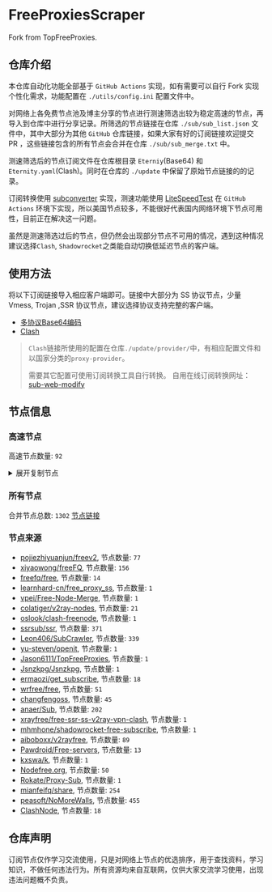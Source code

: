 # FreeProxiesScraper

Fork from TopFreeProxies.

## 仓库介绍
本仓库自动化功能全部基于 `GitHub Actions` 实现，如有需要可以自行 Fork 实现个性化需求，功能配置在 `./utils/config.ini` 配置文件中。

对网络上各免费节点池及博主分享的节点进行测速筛选出较为稳定高速的节点，再导入到仓库中进行分享记录。所筛选的节点链接在仓库 `./sub/sub_list.json` 文件中，其中大部分为其他 `GitHub` 仓库链接，如果大家有好的订阅链接欢迎提交 PR ，这些链接包含的所有节点会合并在仓库 `./sub/sub_merge.txt` 中。

测速筛选后的节点订阅文件在仓库根目录 `Eterniy`(Base64) 和 `Eternity.yaml`(Clash)。同时在仓库的 `./update` 中保留了原始节点链接的的记录。

订阅转换使用 [subconverter](https://github.com/tindy2013/subconverter) 实现，测速功能使用 [LiteSpeedTest](https://github.com/xxf098/LiteSpeedTest) 在 `GitHub Actions` 环境下实现，所以美国节点较多，不能很好代表国内网络环境下节点可用性，目前正在解决这一问题。

虽然是测速筛选过后的节点，但仍然会出现部分节点不可用的情况，遇到这种情况建议选择`Clash`, `Shadowrocket`之类能自动切换低延迟节点的客户端。

## 使用方法
将以下订阅链接导入相应客户端即可。链接中大部分为 SS 协议节点，少量 Vmess, Trojan ,SSR 协议节点，建议选择协议支持完整的客户端。

- [多协议Base64编码](https://raw.githubusercontent.com/caijh/FreeProxiesScraper/master/Eternity)
- [Clash](https://raw.githubusercontent.com/caijh/FreeProxiesScraper/master/Eternity.yaml)

>`Clash`链接所使用的配置在仓库`./update/provider/`中，有相应配置文件和以国家分类的`proxy-provider`。
>
>需要其它配置可使用订阅转换工具自行转换。
>自用在线订阅转换网址：[sub-web-modify](https://sub.v1.mk/)

## 节点信息
### 高速节点
高速节点数量: `92`
<details>
  <summary>展开复制节点</summary>

    vmess://eyJ2IjoiMiIsInBzIjoi5Yaw5raIMS3ml6VAU1NSU1VCIiwiYWRkIjoiMTM5LjE2Mi4xMjUuOTciLCJwb3J0IjoiNDk0OTkiLCJ0eXBlIjoibm9uZSIsImlkIjoiM2NlMWQyZTMtMGUxYi00YjAwLTkyMWItZmNjMGY4YWJlMWY2IiwiYWlkIjoiMCIsIm5ldCI6InRjcCIsInBhdGgiOiIvIiwiaG9zdCI6IiIsInRscyI6IiJ9
    vmess://eyJ2IjoiMiIsInBzIjoi5Yaw5raIMi3ml6VAU1NSU1VCIiwiYWRkIjoiMTM5LjE4MC4yMDIuMjEzIiwicG9ydCI6IjQyNDM0IiwidHlwZSI6Im5vbmUiLCJpZCI6ImQ5YTdjNTI5LWY5OGItNDI5Yi1lYjI2LWM5MDk3OWM5MTBhMyIsImFpZCI6IjAiLCJuZXQiOiJ0Y3AiLCJwYXRoIjoiLyIsImhvc3QiOiIiLCJ0bHMiOiIifQ==
    vmess://eyJ2IjoiMiIsInBzIjoi5Yay5LqaMS3ml6VAU1NSU1VCIiwiYWRkIjoiNjQuMTc2LjU4LjciLCJwb3J0IjoiMTQ0MzEiLCJ0eXBlIjoibm9uZSIsImlkIjoiZmY2ODFiYTYtNTVmNS00ZTc5LThmNDAtYWQ2YmJkZjE0MDQ0IiwiYWlkIjoiMCIsIm5ldCI6InRjcCIsInBhdGgiOiIvIiwiaG9zdCI6IiIsInRscyI6IiJ9
    vmess://eyJ2IjoiMiIsInBzIjoi5Yay5LqaMi3ml6VAU1NSU1VCIiwiYWRkIjoiNjQuMTc2LjU5LjY4IiwicG9ydCI6IjU5MzUwIiwidHlwZSI6Im5vbmUiLCJpZCI6IjU4MjFhYzIxLThlM2YtNGM4Yi04MzJkLWE1NTE5MGM5NDRlOSIsImFpZCI6IjAiLCJuZXQiOiJ0Y3AiLCJwYXRoIjoiLyIsImhvc3QiOiIiLCJ0bHMiOiIifQ==
    vmess://eyJ2IjoiMiIsInBzIjoi5YiY5pWPMS3ml6VAU1NSU1VCIiwiYWRkIjoiNDUuNzcuMTc2LjIxNyIsInBvcnQiOiIxNjE0MiIsInR5cGUiOiJub25lIiwiaWQiOiIxZjU3YTFjYy1kMzk1LTRiZGUtYmZjZi1mNjJhOGE0Zjk1NTkiLCJhaWQiOiIwIiwibmV0IjoidGNwIiwicGF0aCI6Ii8iLCJob3N0IjoiIiwidGxzIjoiIn0=
    vmess://eyJ2IjoiMiIsInBzIjoi5YiY5pWPMi3ml6VAU1NSU1VCIiwiYWRkIjoiMTQ5LjI4LjE5LjYzIiwicG9ydCI6IjQyMjgwIiwidHlwZSI6Im5vbmUiLCJpZCI6IjgyM2NhMGQ0LWE3ZjgtNGU5OS04MDkwLTIzNTFmNzE4ZDEwNiIsImFpZCI6IjAiLCJuZXQiOiJ0Y3AiLCJwYXRoIjoiLyIsImhvc3QiOiIiLCJ0bHMiOiIifQ==
    vmess://eyJ2IjoiMiIsInBzIjoi5Y+26I6OMS3ml6VAU1NSU1VCIiwiYWRkIjoiNjQuMTc2LjU4LjE1IiwicG9ydCI6IjQ2MTU0IiwidHlwZSI6Im5vbmUiLCJpZCI6ImFkY2JlMTYwLTMwMTAtNDgzZC1iNDM4LWQ2MDU3ZjQ2NWIxZCIsImFpZCI6IjAiLCJuZXQiOiJ0Y3AiLCJwYXRoIjoiLyIsImhvc3QiOiIiLCJ0bHMiOiIifQ==
    vmess://eyJ2IjoiMiIsInBzIjoi5aSP5aSPMi3ml6VAU1NSU1VCIiwiYWRkIjoiNjQuMTc2LjQ3LjIwMCIsInBvcnQiOiIyOTQxNCIsInR5cGUiOiJub25lIiwiaWQiOiI0ZDVlOGFhMi0wNjQxLTQzMjMtZTkyYy0yYzA2MWNkYzhlMzQiLCJhaWQiOiIwIiwibmV0IjoidGNwIiwicGF0aCI6Ii8iLCJob3N0IjoiIiwidGxzIjoiIn0=
    vmess://eyJ2IjoiMiIsInBzIjoi5bCP6ams5ZOlMy3ml6XljLpAU1NSU1VCIiwiYWRkIjoiMTY3LjE3OS44My4xMzgiLCJwb3J0IjoiMzYwMTMiLCJ0eXBlIjoibm9uZSIsImlkIjoiOTc3MDAzNzItMDdkMC00ZTEwLWRiOTYtOTM3ODQ0ZjMwYTUwIiwiYWlkIjoiMCIsIm5ldCI6InRjcCIsInBhdGgiOiIvIiwiaG9zdCI6IiIsInRscyI6IiJ9
    vmess://eyJ2IjoiMiIsInBzIjoi5bCP6ams5ZOlNC3ml6XljLpAU1NSU1VCIiwiYWRkIjoiNjQuMTc2LjQ3LjY5IiwicG9ydCI6IjU4NzAzIiwidHlwZSI6Im5vbmUiLCJpZCI6IjNhNzlkZTMzLWJmYTAtNGQ1YS1kNjgxLTNiZmZiM2VhMGU2MiIsImFpZCI6IjAiLCJuZXQiOiJ0Y3AiLCJwYXRoIjoiLyIsImhvc3QiOiIiLCJ0bHMiOiIifQ==
    vmess://eyJ2IjoiMiIsInBzIjoi5paH5paHMi3ml6VAU1NSU1VCIiwiYWRkIjoiMTcyLjEwNS4yMjYuMTY2IiwicG9ydCI6IjM2MTczIiwidHlwZSI6Im5vbmUiLCJpZCI6IjVkZTgwOGQxLWI3MDctNDYyYy04M2YzLTY4NzM5NTA0YWQ3MCIsImFpZCI6IjAiLCJuZXQiOiJ0Y3AiLCJwYXRoIjoiLyIsImhvc3QiOiIiLCJ0bHMiOiIifQ==
    vmess://eyJ2IjoiMiIsInBzIjoi5pmo6ZizMi3ml6VAU1NSU1VCIiwiYWRkIjoiNjQuMTc2LjM3LjIxNiIsInBvcnQiOiI0NTkzMCIsInR5cGUiOiJub25lIiwiaWQiOiJiMjkzMGIwZC0wMmI0LTQ1ZGMtODAyNS1hM2MxOTg3OWQ0YWIiLCJhaWQiOiIwIiwibmV0IjoidGNwIiwicGF0aCI6Ii8iLCJob3N0IjoiIiwidGxzIjoiIn0=
    vmess://eyJ2IjoiMiIsInBzIjoi55Cv55CmMS3ml6VAU1NSU1VCIiwiYWRkIjoiNjQuMTc2LjM5LjMxIiwicG9ydCI6IjU2MjYyIiwidHlwZSI6Im5vbmUiLCJpZCI6IjU5MGYyNzQ0LWU5ZDEtNGYyYy1hMzg0LWQzNWI3MzZiY2E0MSIsImFpZCI6IjAiLCJuZXQiOiJ0Y3AiLCJwYXRoIjoiLyIsImhvc3QiOiIiLCJ0bHMiOiIifQ==
    vmess://eyJ2IjoiMiIsInBzIjoi55Cv55CmMi3ml6VAU1NSU1VCIiwiYWRkIjoiNjQuMTc2LjQyLjEzNyIsInBvcnQiOiIyMDg4NiIsInR5cGUiOiJub25lIiwiaWQiOiJmNTc0YjIzNy0zZWJmLTQwNWMtZDU0MC01NDE1MzBmZTVlZDciLCJhaWQiOiIwIiwibmV0IjoidGNwIiwicGF0aCI6Ii8iLCJob3N0IjoiIiwidGxzIjoiIn0=
    vmess://eyJ2IjoiMiIsInBzIjoi6IyD5rGf5p6XMi3ml6VAU1NSU1VCIiwiYWRkIjoiNjQuMTc2LjU1LjE1MCIsInBvcnQiOiI0NTg4OSIsInR5cGUiOiJub25lIiwiaWQiOiI5ODExYTNlZS1mOGQ0LTQzZjgtOWJjYi04YThmMGE4NWUxZDgiLCJhaWQiOiIwIiwibmV0IjoidGNwIiwicGF0aCI6Ii8iLCJob3N0IjoiIiwidGxzIjoiIn0=
    vmess://eyJ2IjoiMiIsInBzIjoi6I656I65MS3ml6VAU1NSU1VCIiwiYWRkIjoiMTM5LjE2Mi45MC4xNzAiLCJwb3J0IjoiMjk0NzUiLCJ0eXBlIjoibm9uZSIsImlkIjoiZDlkYzUwNmItOWJjZi00OTdlLWVhMTEtNTNjMzY5ZTJiMzQzIiwiYWlkIjoiMCIsIm5ldCI6InRjcCIsInBhdGgiOiIvIiwiaG9zdCI6IiIsInRscyI6IiJ9
    vmess://eyJ2IjoiMiIsInBzIjoi6L+qMi3ml6VAU1NSU1VCIiwiYWRkIjoiMjAyLjE4Mi4xMDcuNTIiLCJwb3J0IjoiMTI2MjYiLCJ0eXBlIjoibm9uZSIsImlkIjoiNGIwMWU1MTctZjk4YS00ZGJkLTgwMmItMDIzMzAyYWZjMmY3IiwiYWlkIjoiMCIsIm5ldCI6InRjcCIsInBhdGgiOiIvIiwiaG9zdCI6IiIsInRscyI6IiJ9
    vmess://eyJ2IjoiMiIsInBzIjoi8J+HqPCfh7MgTELlj7Dmub7pq5jpm4QxMXznm7Tov558dm1lc3NAU1NSU1VCIiwiYWRkIjoiMjEwLjYxLjIwNi4yMTIiLCJwb3J0IjoiNDMyMTkiLCJ0eXBlIjoibm9uZSIsImlkIjoiNThkYzQwODUtMzBjZS00NTlhLWMwMjMtNWVlZDdmNGIxOGIyIiwiYWlkIjoiMCIsIm5ldCI6InRjcCIsInBhdGgiOiIvIiwiaG9zdCI6IiIsInRscyI6IiJ9
    vmess://eyJ2IjoiMiIsInBzIjoi8J+HqPCfh7MgTELlj7Dmub7pq5jpm4QxMnznm7Tov558dm1lc3N86aKR6YGTIHQubWUvU1NSU1VCIiwiYWRkIjoiMjEwLjYxLjIwNi4yMTEiLCJwb3J0IjoiNDM5MDQiLCJ0eXBlIjoibm9uZSIsImlkIjoiYjZjYjI5ZTctNWM4Yi00MjE4LTk2ZWUtN2JmZTk0YjliZDlkIiwiYWlkIjoiMCIsIm5ldCI6InRjcCIsInBhdGgiOiIvIiwiaG9zdCI6IiIsInRscyI6IiJ9
    vmess://eyJ2IjoiMiIsInBzIjoi8J+HqPCfh7MgTELlj7Dmub7pq5jpm4Q5QFNTUlNVQiIsImFkZCI6IjIxMC42MS4yMDYuMTk2IiwicG9ydCI6IjE4MjA2IiwidHlwZSI6Im5vbmUiLCJpZCI6IjMyYzI5MzcwLWNmZjMtNDliZS1hNTY1LWIzZjE2ZGZiYjg1ZCIsImFpZCI6IjAiLCJuZXQiOiJ0Y3AiLCJwYXRoIjoiLyIsImhvc3QiOiIiLCJ0bHMiOiIifQ==
    vmess://eyJ2IjoiMiIsInBzIjoi8J+HqPCfh7Mg5Y+w5rm+MTEuMTB86aKR6YGTIHQubWUvU1NSU1VCIiwiYWRkIjoiMTUyLjMyLjE2Ny4xNjYiLCJwb3J0IjoiMTk1ODgiLCJ0eXBlIjoibm9uZSIsImlkIjoiZTE2MGQwYmEtNWIxYS00NDhjLWZjZmItMzViZmM1YzJiMWI1IiwiYWlkIjoiMCIsIm5ldCI6InRjcCIsInBhdGgiOiIvIiwiaG9zdCI6IiIsInRscyI6IiJ9
    vmess://eyJ2IjoiMiIsInBzIjoi8J+HqPCfh7Mg5Y+w5rm+MTNAU1NSU1VCIiwiYWRkIjoiMjEwLjYxLjIwNi4yMjkiLCJwb3J0IjoiMjE0MzMiLCJ0eXBlIjoibm9uZSIsImlkIjoiMzlkMzkwMTctZjk1NS00YjEwLWIyNjktZDE2NmVjNmIxN2M5IiwiYWlkIjoiMCIsIm5ldCI6InRjcCIsInBhdGgiOiIvIiwiaG9zdCI6IiIsInRscyI6IiJ9
    vmess://eyJ2IjoiMiIsInBzIjoi8J+HqPCfh7Mg5Y+w5rm+MTRAU1NSU1VCIiwiYWRkIjoiMjEwLjYxLjIwNi4yMjUiLCJwb3J0IjoiNDQ0NzMiLCJ0eXBlIjoibm9uZSIsImlkIjoiMDgzYWVlMjItZjdhZS00MzA1LWVmOWEtNTMyNDgyZDVhNzA5IiwiYWlkIjoiMCIsIm5ldCI6InRjcCIsInBhdGgiOiIvIiwiaG9zdCI6IiIsInRscyI6IiJ9
    vmess://eyJ2IjoiMiIsInBzIjoi8J+HqPCfh7Mg5Y+w5rm+NEBTU1JTVUIiLCJhZGQiOiI0NS4xMjEuNDguMTcyIiwicG9ydCI6IjEwMDAxIiwidHlwZSI6Im5vbmUiLCJpZCI6ImRiYTUxYTJlLWE3ODgtNDNiNy05YWM0LTlmN2NjMTI1NWYxNSIsImFpZCI6IjAiLCJuZXQiOiJ0Y3AiLCJwYXRoIjoiLyIsImhvc3QiOiIiLCJ0bHMiOiIifQ==
    vmess://eyJ2IjoiMiIsInBzIjoi8J+HqPCfh7Mg5Y+w5rm+OEBTU1JTVUIiLCJhZGQiOiI0NS4xMjEuNDguMTkzIiwicG9ydCI6IjEwMDAxIiwidHlwZSI6Im5vbmUiLCJpZCI6IjQyMDAyNmQzLTQ3NGItNDdlMy1iMjZiLTIzYTIyYWExZjRmNCIsImFpZCI6IjAiLCJuZXQiOiJ0Y3AiLCJwYXRoIjoiLyIsImhvc3QiOiIiLCJ0bHMiOiIifQ==
    vmess://eyJ2IjoiMiIsInBzIjoi8J+HqPCfh7Mg5Y+w5rm+OUBTU1JTVUIiLCJhZGQiOiI0NS4xMjEuNDguMTk2IiwicG9ydCI6IjEwMDAxIiwidHlwZSI6Im5vbmUiLCJpZCI6IjBlZDM1NjI5LTkxOWEtNDg5MS1iYTBmLTEzY2QxOThmODYzYiIsImFpZCI6IjAiLCJuZXQiOiJ0Y3AiLCJwYXRoIjoiLyIsImhvc3QiOiIiLCJ0bHMiOiIifQ==
    vmess://eyJ2IjoiMiIsInBzIjoi8J+HqPCfh7Mg5Y+w5rm+55u05pKt5a6a5Yi2LTEyLjE4fOmikemBkyB0Lm1lL1NTUlNVQiIsImFkZCI6IjEwMy4xMDYuMjMwLjE1MyIsInBvcnQiOiIzMjczMiIsInR5cGUiOiJub25lIiwiaWQiOiJlYjkzMTEwOC02NDZiLTRjZWItYTc0MS1kMzI0OTBjYjAwZjQiLCJhaWQiOiIwIiwibmV0Ijoid3MiLCJwYXRoIjoiLyIsImhvc3QiOiIiLCJ0bHMiOiIifQ==
    vmess://eyJ2IjoiMiIsInBzIjoi8J+HrfCfh7Ag6aaZ5rivQVJNfOmikemBkyB0Lm1lL1NTUlNVQiIsImFkZCI6IjExNS4xMjYuNTAuMTExIiwicG9ydCI6IjE2Mzk5IiwidHlwZSI6Im5vbmUiLCJpZCI6IjBhODI0NjYwLThiMTctNDY2NS1kMmI0LWE4NmM3ZjE1ZDMyYSIsImFpZCI6IjAiLCJuZXQiOiJ0Y3AiLCJwYXRoIjoiLyIsImhvc3QiOiIiLCJ0bHMiOiIifQ==
    vmess://eyJ2IjoiMiIsInBzIjoi8J+Hr/Cfh7Ug5pel5pys5Lic5LqsLUlJSiAyfOmikemBkyB0Lm1lL1NTUlNVQiIsImFkZCI6IjM4LjQ3LjEyNi4zNiIsInBvcnQiOiIxNDMxOSIsInR5cGUiOiJub25lIiwiaWQiOiJhOGE1ZTkwYi1lMTE2LTRkNjItYzgyNi0xZDM4ZThmYTc4ZjIiLCJhaWQiOiIwIiwibmV0Ijoid3MiLCJwYXRoIjoiLyIsImhvc3QiOiIiLCJ0bHMiOiIifQ==
    vmess://eyJ2IjoiMiIsInBzIjoi8J+HsPCfh7cg6Z+p5Zu95a625bqtMzdAU1NSU1VCIiwiYWRkIjoiNTguMjMwLjIxMC44NyIsInBvcnQiOiI1MzkyOCIsInR5cGUiOiJub25lIiwiaWQiOiIwZmE3ZWQ5Mi0wOTUyLTQ5YmMtYzJmNy1hNmNmZGFlZjU3OTEiLCJhaWQiOiIwIiwibmV0Ijoid3MiLCJwYXRoIjoiLyIsImhvc3QiOiIiLCJ0bHMiOiIifQ==
    vmess://eyJ2IjoiMiIsInBzIjoi8J+HsPCfh7cg6Z+p5Zu955u05pKt5a6a5Yi2LTExLjIzQFNTUlNVQiIsImFkZCI6IjM4LjYwLjIyMC4yMTQiLCJwb3J0IjoiNDIwNDAiLCJ0eXBlIjoibm9uZSIsImlkIjoiMDE2N2Q4MmQtMmE1Yi00ZTgyLTljMmYtYWU2ZjMwYWNhY2RmIiwiYWlkIjoiMCIsIm5ldCI6IndzIiwicGF0aCI6Ii8iLCJob3N0IjoiIiwidGxzIjoiIn0=
    vmess://eyJ2IjoiMiIsInBzIjoi8J+HuPCfh6wgTELml6XmnKzkuJzkuqzmlrDnur/ot69AU1NSU1VCIiwiYWRkIjoiMTQuMC40Ni4yMTMiLCJwb3J0IjoiNDQ4MTYiLCJ0eXBlIjoibm9uZSIsImlkIjoiNmI5ZjkxYTktNGU4ZC00MzNiLWM4ZDQtZDI1NjRlNjE2YWZkIiwiYWlkIjoiMCIsIm5ldCI6InRjcCIsInBhdGgiOiIvIiwiaG9zdCI6IiIsInRscyI6IiJ9
    vmess://eyJ2IjoiMiIsInBzIjoi8J+HuPCfh6wgU0dQfOmikemBkyB0Lm1lL1NTUlNVQiIsImFkZCI6IjIwLjI0LjE4NS4yMTEiLCJwb3J0IjoiMTkxODAiLCJ0eXBlIjoibm9uZSIsImlkIjoiM2Q0ODRjOWQtZTBiNy00YzdiLWZmMGMtOTdlODk0YzY5MjJmIiwiYWlkIjoiMCIsIm5ldCI6IndzIiwicGF0aCI6Ii8iLCJob3N0IjoiIiwidGxzIjoiIn0=
    vmess://eyJ2IjoiMiIsInBzIjoi8J+HuPCfh6wg5b6u6L2v5paw5Yqg5Z2hQFNTUlNVQiIsImFkZCI6IjIwLjE4LjkuMTI1IiwicG9ydCI6Ijg4OTkiLCJ0eXBlIjoibm9uZSIsImlkIjoiNGY5Y2JmODgtOGY1Zi00YWMxLWVhZWMtMjcxMWFiODVlN2E5IiwiYWlkIjoiMCIsIm5ldCI6IndzIiwicGF0aCI6Ii8iLCJob3N0IjoiIiwidGxzIjoiIn0=
    vmess://eyJ2IjoiMiIsInBzIjoi8J+HuPCfh6wg5paw5Yqg5Z2hfOmikemBkyB0Lm1lL1NTUlNVQiIsImFkZCI6IjQzLjE1My4yMTAuMTY5IiwicG9ydCI6IjY2NiIsInR5cGUiOiJub25lIiwiaWQiOiIzNGEyZjA5My1jMjM2LTRlZGMtZWI2YS02NjNmMWJmYWExMzYiLCJhaWQiOiIwIiwibmV0IjoidGNwIiwicGF0aCI6Ii8iLCJob3N0IjoiIiwidGxzIjoiIn0=
    vmess://eyJ2IjoiMiIsInBzIjoi8J+HuPCfh6wg5paw5Yqg5Z2h55u05pKt5a6a5Yi2LTEuNkBTU1JTVUIiLCJhZGQiOiI4LjIxOS41OS4yMjIiLCJwb3J0IjoiNDY5OTgiLCJ0eXBlIjoibm9uZSIsImlkIjoiNWM5YmVkMWEtNzE2Yi00M2U3LWM4MDctOWUwNzU4MTg2MzYwIiwiYWlkIjoiMCIsIm5ldCI6IndzIiwicGF0aCI6Ii8iLCJob3N0IjoiIiwidGxzIjoiIn0=
    vmess://eyJ2IjoiMiIsInBzIjoi8J+HuPCfh6wg6Zi/6YeM5LqR5paw5Yqg5Z2hfOmikemBkyB0Lm1lL1NTUlNVQiIsImFkZCI6IjQ3LjIzNi4yLjE0OSIsInBvcnQiOiI2NjY2IiwidHlwZSI6Im5vbmUiLCJpZCI6ImNkNzYxMDBlLTNhNGEtNDY0OC05NmMwLWIyMjM3NmRmYWZhMSIsImFpZCI6IjAiLCJuZXQiOiJ0Y3AiLCJwYXRoIjoiLyIsImhvc3QiOiIiLCJ0bHMiOiIifQ==
    ss://YWVzLTI1Ni1nY206NlBkN216aUlBSg@65.49.208.101:48396#ZZSSHK%40SSRSUB
    ss://YWVzLTI1Ni1nY206ZjQ0YjZjMGYtMDhkNy00Y2E2LWFkOTUtNGUxZTQ5Njc4NzRk@91.229.132.220:32976#%F0%9F%87%AD%F0%9F%87%B0%20%E9%A6%99%E6%B8%AF%40SSRSUB
    ss://Y2hhY2hhMjAtcG9seTEzMDU6U0VadVlYZEdXakJEWW14eU5GaDVUSGhaTlc1Sk9WcERVa0ZKUVhKSVVUWjRSMUJuU1cwNFJYZFFNa2xUVTNoMGFsRmpNWEIxYXpOcGRXMU5XWEIzTXc9PQ@172.252.59.67:42572#%F0%9F%87%B8%F0%9F%87%AC%20%E6%96%B0%E5%8A%A0%E5%9D%A1%E7%9B%B4%E6%92%AD%40SSRSUB
    trojan://c39d5e05-3d06-317e-b5ca-e2f71b661570@azhj.xifasd.top:20767?allowInsecure=0&sni=ssl.ssl12.xyz#%F0%9F%87%A8%F0%9F%87%B3%20Relay%20%F0%9F%87%B9%F0%9F%87%BC%20Taiwan%28ChatGPT%29%2002%20TG%40SSRSUB
    trojan://bd1f1b56-631b-308e-9f48-ec4a1d97aeaf@gg.xn--gmqa02ag57d.com:36821?allowInsecure=0&sni=z262.hongkongnode.top#%F0%9F%87%A8%F0%9F%87%B3%20Relay%20%F0%9F%87%B9%F0%9F%87%BC%20Taiwan%28ChatGPT%29%2023%20TG%40SSRSUB
    trojan://2dbe179f-47b2-46e9-bf58-bd7f68c491a3@a006.zhuan99.men:10006?allowInsecure=0&sni=zhu.99ton.men#%F0%9F%87%A8%F0%9F%87%B3%20Relay%20%F0%9F%87%B9%F0%9F%87%BC%20Taiwan%28ChatGPT%29%2024%20TG%40SSRSUB
    trojan://6d9d7c53-3dcd-43bf-b60c-cac077817077@805tw.ljydw.top:443?allowInsecure=0&sni=805tw.ljydw.top#%F0%9F%87%A8%F0%9F%87%B3%20Taiwan%28ChatGPT%29%2009%20TG%40SSRSUB
    vmess://eyJ2IjoiMiIsInBzIjoi576O6KW/NEBTU1JTVUIiLCJhZGQiOiIxNTYuMjM1Ljg5LjE5NCIsInBvcnQiOiIxMDAwMSIsInR5cGUiOiJub25lIiwiaWQiOiI2NThjNjZkZC0yNzJmLTQ0NGEtZWQzMC1mNmNhNmJkZTczNTciLCJhaWQiOiIwIiwibmV0IjoidGNwIiwicGF0aCI6Ii8iLCJob3N0IjoiODA1dHcubGp5ZHcudG9wIiwidGxzIjoiIn0=
    vmess://eyJ2IjoiMiIsInBzIjoi8J+HuvCfh7ggVVMg6bG8NEBTU1JTVUIiLCJhZGQiOiIzOC41NC42LjI0NSIsInBvcnQiOiIyNzExNCIsInR5cGUiOiJub25lIiwiaWQiOiJiNjUxNWZmYS04M2MyLTQ3NDItZjBjZC1mYjk2YTY0ZWEwYzAiLCJhaWQiOiIwIiwibmV0Ijoid3MiLCJwYXRoIjoiLyIsImhvc3QiOiIiLCJ0bHMiOiIifQ==
    vmess://eyJ2IjoiMiIsInBzIjoi8J+HuvCfh7ggVVMg6bG8NUBTU1JTVUIiLCJhZGQiOiIzOC41NC4xMDQuMTkxIiwicG9ydCI6IjU0MDMzIiwidHlwZSI6Im5vbmUiLCJpZCI6IjRlNjdhMjk4LWJmMmUtNDIxMS1iYzlhLWRjY2QwZmUzMzIwZCIsImFpZCI6IjAiLCJuZXQiOiJ3cyIsInBhdGgiOiIvIiwiaG9zdCI6IiIsInRscyI6IiJ9
    vmess://eyJ2IjoiMiIsInBzIjoi8J+HuvCfh7ggVVMtTUN86aKR6YGTIHQubWUvU1NSU1VCIiwiYWRkIjoiNDMuMTU5LjE0NS4xODgiLCJwb3J0IjoiODAwMiIsInR5cGUiOiJub25lIiwiaWQiOiI0YzA5ZGFmNC1hNjBkLTQ4NTgtOTczZS1iYzIwMGNiYmI3YTIiLCJhaWQiOiIwIiwibmV0IjoidGNwIiwicGF0aCI6Ii8iLCJob3N0IjoiIiwidGxzIjoiIn0=
    vmess://eyJ2IjoiMiIsInBzIjoi8J+HuvCfh7ggVVNBfOmikemBkyB0Lm1lL1NTUlNVQiIsImFkZCI6IjEwOC4xNjUuMTEzLjk5IiwicG9ydCI6IjQ0MyIsInR5cGUiOiJub25lIiwiaWQiOiJlZjIyZmFkMy02NTJhLTQ4ZmMtZTgwYS00NmZhYTNhNmE3ODciLCJhaWQiOiIwIiwibmV0Ijoid3MiLCJwYXRoIjoiLyIsImhvc3QiOiIiLCJ0bHMiOiIifQ==
    vmess://eyJ2IjoiMiIsInBzIjoi8J+HuvCfh7gg5p+a5a2Q576O5Zu9NEBTU1JTVUIiLCJhZGQiOiIyMjMuMTY1LjYuMjQ2IiwicG9ydCI6IjM4ODY2IiwidHlwZSI6Im5vbmUiLCJpZCI6IjExYWM1MGMwLWY3OWYtNDVhYi04ZDZjLTlmY2IzNTc2MjQ2YSIsImFpZCI6IjAiLCJuZXQiOiJ0Y3AiLCJwYXRoIjoiLyIsImhvc3QiOiIiLCJ0bHMiOiIifQ==
    vmess://eyJ2IjoiMiIsInBzIjoi8J+HuvCfh7gg576O5Zu9LXh1MTIuMjZAU1NSU1VCIiwiYWRkIjoiMTM2LjAuOC4yNDIiLCJwb3J0IjoiMjA3MjUiLCJ0eXBlIjoibm9uZSIsImlkIjoiYmQxODA3YTgtZmZhZC00NDg1LTllOGEtOWNlNTQ2MmE5OTIzIiwiYWlkIjoiMCIsIm5ldCI6IndzIiwicGF0aCI6Ii8iLCJob3N0IjoiIiwidGxzIjoiIn0=
    vmess://eyJ2IjoiMiIsInBzIjoi8J+HuvCfh7gg576O5Zu9MDA25rSb5p2J55+2QFNTUlNVQiIsImFkZCI6IjIzLjk0LjI0MC4yMTEiLCJwb3J0IjoiNDg2MTYiLCJ0eXBlIjoibm9uZSIsImlkIjoiOGYzNjkzNzYtZjFlNC00ZGU5LTlmYjUtMjIyZjI1YTY5YjE0IiwiYWlkIjoiMCIsIm5ldCI6IndzIiwicGF0aCI6Ii8iLCJob3N0IjoiIiwidGxzIjoiIn0=
    vmess://eyJ2IjoiMiIsInBzIjoi8J+HuvCfh7gg576O5Zu9MUBTU1JTVUIiLCJhZGQiOiIzOC41OS4yNDUuNzEiLCJwb3J0IjoiNDQ2NDciLCJ0eXBlIjoibm9uZSIsImlkIjoiNDFiZDViYjgtMjgxNS00NjFiLWVmMWMtMGZkYzc0MDdlNDQyIiwiYWlkIjoiMCIsIm5ldCI6IndzIiwicGF0aCI6Ii8iLCJob3N0IjoiIiwidGxzIjoiIn0=
    vmess://eyJ2IjoiMiIsInBzIjoi8J+HuvCfh7gg576O5Zu9M0BTU1JTVUIiLCJhZGQiOiIzOC41NC4xMTEuMTE3IiwicG9ydCI6IjI5OTQ1IiwidHlwZSI6Im5vbmUiLCJpZCI6IjZhMjZmYTgxLTg4NmItNDY0MC1hMWI1LWNmYWZmNjlkMzQxYiIsImFpZCI6IjAiLCJuZXQiOiJ0Y3AiLCJwYXRoIjoiLyIsImhvc3QiOiIiLCJ0bHMiOiIifQ==
    vmess://eyJ2IjoiMiIsInBzIjoi8J+HuvCfh7gg576O5Zu9NEBTU1JTVUIiLCJhZGQiOiIzOC41NC45NC45NiIsInBvcnQiOiIxOTk0NiIsInR5cGUiOiJub25lIiwiaWQiOiI0MGQ1YTYzZi0wMWUxLTRhZWEtOTdlOS02YmY2NTQxNGJiMWMiLCJhaWQiOiIwIiwibmV0IjoidGNwIiwicGF0aCI6Ii8iLCJob3N0IjoiIiwidGxzIjoiIn0=
    vmess://eyJ2IjoiMiIsInBzIjoi8J+HuvCfh7gg576O5Zu9QFNTUlNVQiIsImFkZCI6IjIwLjEyNy4yMTYuMTY3IiwicG9ydCI6IjY1NTEzIiwidHlwZSI6Im5vbmUiLCJpZCI6IjJiYTkwMWQ5LTRjMjItNDZkYS1kZWY4LTljNDAwOGEyMmZkMiIsImFpZCI6IjAiLCJuZXQiOiJ3cyIsInBhdGgiOiIvIiwiaG9zdCI6IiIsInRscyI6IiJ9
    vmess://eyJ2IjoiMiIsInBzIjoi8J+HuvCfh7gg576O5Zu95LiT57q/QFNTUlNVQiIsImFkZCI6IjE1Ni4yNTEuMTkwLjI1MiIsInBvcnQiOiIyMDYyNCIsInR5cGUiOiJub25lIiwiaWQiOiI0MzIzNzU4Zi1kMGZkLTQ2NmUtZjUwMC0wZDk1MTViY2QxY2IiLCJhaWQiOiIwIiwibmV0IjoidGNwIiwicGF0aCI6Ii8iLCJob3N0IjoiIiwidGxzIjoiIn0=
    vmess://eyJ2IjoiMiIsInBzIjoi8J+HuvCfh7gg576O5Zu955u05pKt5a6a5Yi2LTEyLjIyfOmikemBkyB0Lm1lL1NTUlNVQiIsImFkZCI6IjE3Mi4yNTIuNTYuNjkiLCJwb3J0IjoiMzY0NTAiLCJ0eXBlIjoibm9uZSIsImlkIjoiMmY1MTQ0YWUtOGZiOC00M2UxLWI2ZjktNTJiYjM2ZjEyNGVkIiwiYWlkIjoiMCIsIm5ldCI6IndzIiwicGF0aCI6Ii8iLCJob3N0IjoiIiwidGxzIjoiIn0=
    vmess://eyJ2IjoiMiIsInBzIjoi8J+HuvCfh7gg576O5Zu955u05pKt5a6a5Yi2LTEyLjI5QFNTUlNVQiIsImFkZCI6IjUwLjExOC4xMzguMTQ1IiwicG9ydCI6IjM2Mjg0IiwidHlwZSI6Im5vbmUiLCJpZCI6IjY2MzBlZmM0LTBkYTctNDE5Mi1iNDBiLWNmN2Y1YmVhYTQxNyIsImFpZCI6IjAiLCJuZXQiOiJ3cyIsInBhdGgiOiIvIiwiaG9zdCI6IiIsInRscyI6IiJ9
    ss://YWVzLTI1Ni1nY206VUVaTEtqMjZ0eA@38.54.104.17:18808#%F0%9F%87%BA%F0%9F%87%B8%20US-hui%40SSRSUB
    ss://YWVzLTI1Ni1nY206ZG9uZ3RhaXdhbmcuY29t@64.31.55.5:11223#%F0%9F%87%BA%F0%9F%87%B8%20github.com%2Ffreefq%20-%20%E7%BE%8E%E5%9B%BD%E5%BE%97%E5%85%8B%E8%90%A8%E6%96%AF%E5%B7%9E%E8%BE%BE%E6%8B%89%E6%96%AFLimestone%E7%BD%91%E7%BB%9C%E5%85%AC%E5%8F%B8%201
    trojan://be8b8f45-a290-4405-8699-ffeb07f3ee24@163.123.192.34:443?allowInsecure=0&sni=16-163-218-240.nhost.00cdn.com#%F0%9F%87%BA%F0%9F%87%B8%20United%20States%2007%20TG%40SSRSUB
    trojan://be8b8f45-a290-4405-8699-ffeb07f3ee24@163.123.192.36:443?allowInsecure=0&sni=16-163-218-240.nhost.00cdn.com#%F0%9F%87%BA%F0%9F%87%B8%20United%20States%28ChatGPT%29%2006%20TG%40SSRSUB
    vmess://eyJ2IjoiMiIsInBzIjoi8J+HuvCfh7gg576O5Zu9XzEyMTMyMDAwMyIsImFkZCI6ImU2OTFkNjFhLWYuM252eC5jb20iLCJwb3J0IjoiNDQzIiwidHlwZSI6Im5vbmUiLCJpZCI6Ijc0ZGQ2NzRkLTM1ZmEtNGY3NS04YjA1LTBmMjc2ZTE1YzA5MSIsImFpZCI6IjEiLCJuZXQiOiJ3cyIsInBhdGgiOiIvYXNzZXRzIiwiaG9zdCI6ImU2OTFkNjFhLWYuM252eC5jb20iLCJ0bHMiOiJ0bHMifQ==
    vmess://eyJ2IjoiMiIsInBzIjoi8J+HuvCfh7gg576O5Zu9XzEyMTMyMDAwNSIsImFkZCI6IjE3Mi42Ny4yMDcuMTE0IiwicG9ydCI6IjQ0MyIsInR5cGUiOiJub25lIiwiaWQiOiIwM2ZjYzYxOC1iOTNkLTY3OTYtNmFlZC04YTM4Yzk3NWQ1ODEiLCJhaWQiOiIxIiwibmV0Ijoid3MiLCJwYXRoIjoibGlua3Z3cyIsImhvc3QiOiJvcGhlbGlhLm1vbSIsInRscyI6InRscyJ9
    vmess://eyJ2IjoiMiIsInBzIjoi8J+HuvCfh7gg576O5Zu9XzEyMTMyMDAwNiIsImFkZCI6IjE3Mi42Ny4xODMuMTEwIiwicG9ydCI6IjQ0MyIsInR5cGUiOiJub25lIiwiaWQiOiIwM2ZjYzYxOC1iOTNkLTY3OTYtNmFlZC04YTM4Yzk3NWQ1ODEiLCJhaWQiOiIwIiwibmV0Ijoid3MiLCJwYXRoIjoibGlua3Z3cyIsImhvc3QiOiJ3YXlubi5tYWtldXAiLCJ0bHMiOiJ0bHMifQ==
    vmess://eyJ2IjoiMiIsInBzIjoi8J+HuvCfh7gg576O5Zu9XzEyMTMyMDAwOSIsImFkZCI6IjE3Mi42Ny4xNDIuMTkxIiwicG9ydCI6IjQ0MyIsInR5cGUiOiJub25lIiwiaWQiOiIwM2ZjYzYxOC1iOTNkLTY3OTYtNmFlZC04YTM4Yzk3NWQ1ODEiLCJhaWQiOiIwIiwibmV0Ijoid3MiLCJwYXRoIjoibGlua3Z3cyIsImhvc3QiOiJlZGVlbi5tYWtldXAiLCJ0bHMiOiJ0bHMifQ==
    vmess://eyJ2IjoiMiIsInBzIjoiMTA0LjI1My42OC40QFNTUlNVQiIsImFkZCI6IjEwNC4yNTMuNjguNCIsInBvcnQiOiIzNDQ2NCIsInR5cGUiOiJub25lIiwiaWQiOiI4MzhhZjFiYy0zZTdhLTQ5ZjUtZmNkNS0zNDFlZmI1MjczNmUiLCJhaWQiOiIwIiwibmV0Ijoid3MiLCJwYXRoIjoiLyIsImhvc3QiOiIiLCJ0bHMiOiIifQ==
    vmess://eyJ2IjoiMiIsInBzIjoiMTExMUBTU1JTVUIiLCJhZGQiOiI5Ni4zMC4xOTcuNTkiLCJwb3J0IjoiNTYyNzIiLCJ0eXBlIjoibm9uZSIsImlkIjoiOGU4ZDVhMTAtN2ZkMC00ODE4LTgyNjUtYTRkYzRhNTY5ZDMxIiwiYWlkIjoiMCIsIm5ldCI6InRjcCIsInBhdGgiOiIvIiwiaG9zdCI6IiIsInRscyI6IiJ9
    vmess://eyJ2IjoiMiIsInBzIjoiMTExMUBTU1JTVUIgMiIsImFkZCI6IjIzLjI3LjE2OC42NCIsInBvcnQiOiIyMTQyNiIsInR5cGUiOiJub25lIiwiaWQiOiI3MTZmMWVkMy0yYjk0LTQ4MGYtOTg5Ny1iM2QyOTc0NjNjNTgiLCJhaWQiOiIwIiwibmV0IjoidGNwIiwicGF0aCI6Ii8iLCJob3N0IjoiIiwidGxzIjoiIn0=
    vmess://eyJ2IjoiMiIsInBzIjoiMTExMUBTU1JTVUIgMyIsImFkZCI6IjEwNC4yMzguMTc5LjE0MSIsInBvcnQiOiIzOTY3OSIsInR5cGUiOiJub25lIiwiaWQiOiJmYzA0ZDc1Yy1iYTc2LTQ4ZWEtYTNmOS0zN2I1NTJlMTgxYjIiLCJhaWQiOiIwIiwibmV0IjoidGNwIiwicGF0aCI6Ii8iLCJob3N0IjoiIiwidGxzIjoiIn0=
    vmess://eyJ2IjoiMiIsInBzIjoiMTExMUBTU1JTVUIgNCIsImFkZCI6Ijk2LjMwLjE5OC4zNiIsInBvcnQiOiI1NDgwOSIsInR5cGUiOiJub25lIiwiaWQiOiJlNmY2YjQ2NC0yYTNmLTQ5MWYtZDVkZi0zNWZkMWQ0MjYyMTIiLCJhaWQiOiIwIiwibmV0IjoidGNwIiwicGF0aCI6Ii8iLCJob3N0IjoiIiwidGxzIjoiIn0=
    vmess://eyJ2IjoiMiIsInBzIjoiMTExQFNTUlNVQiIsImFkZCI6IjE2OC4yMzUuNzIuMjQ1IiwicG9ydCI6IjUwMzc3IiwidHlwZSI6Im5vbmUiLCJpZCI6ImMyNzE5MTAzLWYxMzgtNGRjYS04ZTYzLTU1NTNmYzllMzMwYyIsImFpZCI6IjAiLCJuZXQiOiJ0Y3AiLCJwYXRoIjoiLyIsImhvc3QiOiIiLCJ0bHMiOiIifQ==
    vmess://eyJ2IjoiMiIsInBzIjoiMTExQFNTUlNVQiAyIiwiYWRkIjoiNDcuMjM2LjE4LjI1MCIsInBvcnQiOiI5MjIwIiwidHlwZSI6Im5vbmUiLCJpZCI6IjFkMWEzZDY1LWVkZDYtNDNhZi1lNjNmLWM4N2E4OTg5N2Y5NSIsImFpZCI6IjAiLCJuZXQiOiJ3cyIsInBhdGgiOiIvIiwiaG9zdCI6IiIsInRscyI6IiJ9
    vmess://eyJ2IjoiMiIsInBzIjoiMTExQFNTUlNVQiAzIiwiYWRkIjoiMTY4LjIzNS43Mi4yMjEiLCJwb3J0IjoiMTU1NTEiLCJ0eXBlIjoibm9uZSIsImlkIjoiNjk1MTA2MzMtNmFjYi00MjkxLWE5OGUtMGNkY2M5YmQ1YzUxIiwiYWlkIjoiMCIsIm5ldCI6InRjcCIsInBhdGgiOiIvIiwiaG9zdCI6IiIsInRscyI6IiJ9
    vmess://eyJ2IjoiMiIsInBzIjoiMTEzLjIwLjI4LjEwMnzpopHpgZMgdC5tZS9TU1JTVUIiLCJhZGQiOiIxMTMuMjAuMjguMTAyIiwicG9ydCI6IjIyMTg4IiwidHlwZSI6Im5vbmUiLCJpZCI6IjAwNjc3ZWI0LTkxYzItNDFmMS1lNzkwLTk2M2I5YTA5M2ZkNSIsImFpZCI6IjAiLCJuZXQiOiJ0Y3AiLCJwYXRoIjoiLyIsImhvc3QiOiIiLCJ0bHMiOiIifQ==
    vmess://eyJ2IjoiMiIsInBzIjoiMTI5LjE0Ni44Ni44NUBTU1JTVUIiLCJhZGQiOiIxMjkuMTQ2Ljg2Ljg1IiwicG9ydCI6IjgwIiwidHlwZSI6Im5vbmUiLCJpZCI6ImJjMWJiZjVlLTUyMTAtNGU1ZS1lMTZhLWY1NDc1OTAwNjM3YSIsImFpZCI6IjAiLCJuZXQiOiJ3cyIsInBhdGgiOiIvIiwiaG9zdCI6IiIsInRscyI6IiJ9
    vmess://eyJ2IjoiMiIsInBzIjoiMTU0LjkuMjMwLjYwfOmikemBkyB0Lm1lL1NTUlNVQiIsImFkZCI6IjE1NC45LjIzMC42MCIsInBvcnQiOiI0Nzg2MCIsInR5cGUiOiJub25lIiwiaWQiOiJjYzU2MDI3MS05MzhlLTQ1Y2QtYzFkYS0yYmE5OTMwNjRjOTMiLCJhaWQiOiIwIiwibmV0Ijoid3MiLCJwYXRoIjoiLyIsImhvc3QiOiIiLCJ0bHMiOiIifQ==
    vmess://eyJ2IjoiMiIsInBzIjoiMTU3LjI1NC4yMzEuNDV86aKR6YGTIHQubWUvU1NSU1VCIiwiYWRkIjoiMTU3LjI1NC4yMzEuNDUiLCJwb3J0IjoiMzg0NjEiLCJ0eXBlIjoibm9uZSIsImlkIjoiOGY1M2Q5NmItY2IxMy00MTk3LWNkNDQtMzdkYjk1ODA5ZGU1IiwiYWlkIjoiMCIsIm5ldCI6InRjcCIsInBhdGgiOiIvIiwiaG9zdCI6IiIsInRscyI6IiJ9
    vmess://eyJ2IjoiMiIsInBzIjoiMTY1LjE1NC4xNjEuMTIwfOmikemBkyB0Lm1lL1NTUlNVQiIsImFkZCI6IjE2NS4xNTQuMTYxLjEyMCIsInBvcnQiOiI1NTMxOCIsInR5cGUiOiJub25lIiwiaWQiOiIyZmQ2MmNiYy0yYWQyLTQ5OGUtYjMzMC1lMzk1YzcyNjBkZjQiLCJhaWQiOiIwIiwibmV0IjoidGNwIiwicGF0aCI6Ii8iLCJob3N0IjoiIiwidGxzIjoiIn0=
    vmess://eyJ2IjoiMiIsInBzIjoi6L+Z5Lqb6IqC54K55Y+q6IO95aSH55So5oiW6ICF6Ziy5q2i5aSx6IGU77yM6Jm954S26LSo6YeP5bm25LiN5piv5b6I5aW977yM5Lmf6K+35L2O6LCD5L2/55SoKSA1OCIsImFkZCI6ImV1c2VydjE4cC5lemRkbnMudGsiLCJwb3J0IjoiODAiLCJ0eXBlIjoibm9uZSIsImlkIjoiMzQ0YzBiN2QtMmMzNS00Yzk1LTg0ODEtZTJmYzNjNDU2YTA2IiwiYWlkIjoiMCIsIm5ldCI6IndzIiwicGF0aCI6Ii9hdWRpby5tcDMiLCJob3N0IjoiZXVzZXJ2MThwLmV6ZGRucy50ayIsInRscyI6IiJ9
    vmess://eyJ2IjoiMiIsInBzIjoiMUBTU1JTVUIiLCJhZGQiOiIxMDMuMTE0LjIwMi4xMTgiLCJwb3J0IjoiMTY5MzQiLCJ0eXBlIjoibm9uZSIsImlkIjoiNjhlMjcwZmQtZDdiYy00YzE4LWQxMGEtZjlkZGQ3YTk5M2U1IiwiYWlkIjoiMCIsIm5ldCI6InRjcCIsInBhdGgiOiIvYXVkaW8ubXAzIiwiaG9zdCI6ImV1c2VydjE4cC5lemRkbnMudGsiLCJ0bHMiOiIifQ==
    vmess://eyJ2IjoiMiIsInBzIjoiMXzpopHpgZMgdC5tZS9TU1JTVUIiLCJhZGQiOiIyMDMuMTQ3LjIyOS4yNDAiLCJwb3J0IjoiMzc4NDciLCJ0eXBlIjoibm9uZSIsImlkIjoiMzMxYzEwZmYtNzM2ZS00NmYzLWVlZjYtZWViYTY4MTFkZTQyIiwiYWlkIjoiMCIsIm5ldCI6InRjcCIsInBhdGgiOiIvYXVkaW8ubXAzIiwiaG9zdCI6ImV1c2VydjE4cC5lemRkbnMudGsiLCJ0bHMiOiIifQ==
    vmess://eyJ2IjoiMiIsInBzIjoiMXzpopHpgZMgdC5tZS9TU1JTVUIgMiIsImFkZCI6IjEwMy4xMTQuMjAxLjE0MyIsInBvcnQiOiI1OTQ4NyIsInR5cGUiOiJub25lIiwiaWQiOiI1MWZiNTYyZS0wYTliLTRjMjctZTRkOC02ZjQ4ODNiYjUxNjUiLCJhaWQiOiIwIiwibmV0IjoidGNwIiwicGF0aCI6Ii9hdWRpby5tcDMiLCJob3N0IjoiZXVzZXJ2MThwLmV6ZGRucy50ayIsInRscyI6IiJ9
    vmess://eyJ2IjoiMiIsInBzIjoiMXzpopHpgZMgdC5tZS9TU1JTVUIgMyIsImFkZCI6IjM3LjE1Mi4xODYuMTA5IiwicG9ydCI6IjMxMzQxIiwidHlwZSI6Im5vbmUiLCJpZCI6IjlkMzc5MTYxLWNiZWItNGVmNi1mMDIzLWNhMTc0MTc1ZWE2MiIsImFpZCI6IjAiLCJuZXQiOiJ3cyIsInBhdGgiOiIvIiwiaG9zdCI6IiIsInRscyI6IiJ9
    vmess://eyJ2IjoiMiIsInBzIjoiMjExMnzpopHpgZMgdC5tZS9TU1JTVUIiLCJhZGQiOiIxNDkuNjIuMTg5LjIzIiwicG9ydCI6IjMwMDI4IiwidHlwZSI6Im5vbmUiLCJpZCI6ImViMWFiMzk1LTE4NDUtNDE2MS1lMDJhLWZiY2NhMDA4NmQ5NCIsImFpZCI6IjAiLCJuZXQiOiJ3cyIsInBhdGgiOiIvIiwiaG9zdCI6IiIsInRscyI6IiJ9
    vmess://eyJ2IjoiMiIsInBzIjoiMjMuMTA1LjE5NC4xOTJAU1NSU1VCIiwiYWRkIjoiMjMuMTA1LjE5NC4xOTIiLCJwb3J0IjoiMTU2MDIiLCJ0eXBlIjoibm9uZSIsImlkIjoiZjIxNzZjYzUtY2NhYi00MDg0LWI4NTQtYWZmY2VlMjU2NmU4IiwiYWlkIjoiMCIsIm5ldCI6InRjcCIsInBhdGgiOiIvIiwiaG9zdCI6IiIsInRscyI6IiJ9
    vmess://eyJ2IjoiMiIsInBzIjoiMkBTU1JTVUIiLCJhZGQiOiI0Ny4yMzYuMjIuMyIsInBvcnQiOiI0Nzg4NSIsInR5cGUiOiJub25lIiwiaWQiOiIyZmI3YWEzNy1lMTk1LTQ0ZjEtZjAwMC01NzI3NjEwZDIyZTMiLCJhaWQiOiIwIiwibmV0IjoidGNwIiwicGF0aCI6Ii8iLCJob3N0IjoiIiwidGxzIjoiIn0=
    vmess://eyJ2IjoiMiIsInBzIjoiMzguNTQuMTA4LjIwMkBTU1JTVUIiLCJhZGQiOiIzOC41NC4xMDguMjAyIiwicG9ydCI6IjIwMjUxIiwidHlwZSI6Im5vbmUiLCJpZCI6IjRmZDExNzQzLWMxYWEtNDc3My1mYWUxLTY2NWU4MTA5NTQ1NiIsImFpZCI6IjAiLCJuZXQiOiJ0Y3AiLCJwYXRoIjoiLyIsImhvc3QiOiIiLCJ0bHMiOiIifQ==
    vmess://eyJ2IjoiMiIsInBzIjoiMzguNTQuMTQuMTE4QFNTUlNVQiIsImFkZCI6IjM4LjU0LjE0LjExOCIsInBvcnQiOiIyMDM0NiIsInR5cGUiOiJub25lIiwiaWQiOiI0MDVmNzJkNS0wNjFmLTQxNWMtYTA0Ni01MTI5NWZhNjE3OWQiLCJhaWQiOiIwIiwibmV0IjoidGNwIiwicGF0aCI6Ii8iLCJob3N0IjoiIiwidGxzIjoiIn0=
    vmess://eyJ2IjoiMiIsInBzIjoiMzguNTQuODIuNTRAU1NSU1VCIiwiYWRkIjoiMzguNTQuODIuNTQiLCJwb3J0IjoiNDE2MDQiLCJ0eXBlIjoibm9uZSIsImlkIjoiNTRkZTUwZTUtNWU0Yi00NDNmLWQ5YjgtOWU5ZTBlZWU4NjVjIiwiYWlkIjoiMCIsIm5ldCI6InRjcCIsInBhdGgiOiIvIiwiaG9zdCI6IiIsInRscyI6IiJ9
    


</details>

### 所有节点
合并节点总数: `1302`
[节点链接](https://raw.githubusercontent.com/caijh/TopFreeProxies/master/sub/sub_merge_base64.txt)

### 节点来源
- [pojiezhiyuanjun/freev2](https://github.com/pojiezhiyuanjun/freev2), 节点数量: `77`
- [xiyaowong/freeFQ](https://github.com/xiyaowong/freeFQ), 节点数量: `156`
- [freefq/free](https://github.com/freefq/free), 节点数量: `14`
- [learnhard-cn/free_proxy_ss](https://github.com/learnhard-cn/free_proxy_ss), 节点数量: `1`
- [vpei/Free-Node-Merge](https://github.com/vpei/Free-Node-Merge), 节点数量: `1`
- [colatiger/v2ray-nodes](https://github.com/colatiger/v2ray-nodes), 节点数量: `21`
- [oslook/clash-freenode](https://github.com/oslook/clash-freenode), 节点数量: `1`
- [ssrsub/ssr](https://github.com/ssrsub/ssr), 节点数量: `371`
- [Leon406/SubCrawler](https://github.com/Leon406/SubCrawler), 节点数量: `339`
- [yu-steven/openit](https://github.com/yu-steven/openit), 节点数量: `1`
- [Jason6111/TopFreeProxies](https://github.com/Jason6111/TopFreeProxies), 节点数量: `1`
- [Jsnzkpg/Jsnzkpg](https://github.com/Jsnzkpg/Jsnzkpg), 节点数量: `1`
- [ermaozi/get_subscribe](https://github.com/ermaozi/get_subscribe), 节点数量: `18`
- [wrfree/free](https://github.com/wrfree/free), 节点数量: `51`
- [changfengoss](https://github.com/ronghuaxueleng/get_v2), 节点数量: `45`
- [anaer/Sub](https://github.com/anaer/Sub), 节点数量: `202`
- [xrayfree/free-ssr-ss-v2ray-vpn-clash](https://github.com/xrayfree/free-ssr-ss-v2ray-vpn-clash), 节点数量: `1`
- [mhmhone/shadowrocket-free-subscribe](https://github.com/mhmhone/shadowrocket-free-subscribe), 节点数量: `1`
- [aiboboxx/v2rayfree](https://github.com/aiboboxx/v2rayfree), 节点数量: `89`
- [Pawdroid/Free-servers](https://github.com/Pawdroid/Free-servers), 节点数量: `13`
- [kxswa/k](https://github.com/kxswa/k), 节点数量: `1`
- [Nodefree.org](https://github.com/Fukki-Z/nodefree), 节点数量: `50`
- [Rokate/Proxy-Sub](https://github.com/Rokate/Proxy-Sub), 节点数量: `1`
- [mianfeifq/share](https://github.com/mianfeifq/share), 节点数量: `254`
- [peasoft/NoMoreWalls](https://github.com/peasoft/NoMoreWalls), 节点数量: `455`
- [ClashNode](https://clashnode.com/f/freenode), 节点数量: `18`


## 仓库声明
订阅节点仅作学习交流使用，只是对网络上节点的优选排序，用于查找资料，学习知识，不做任何违法行为。所有资源均来自互联网，仅供大家交流学习使用，出现违法问题概不负责。


